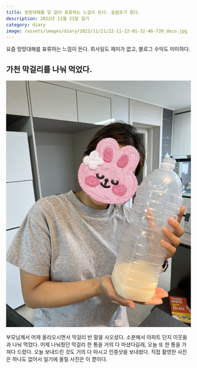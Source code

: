 ```yaml
---
title: 망망대해를 닻 없이 표류하는 느낌이 든다. 슬럼프가 왔다. 
description: 2022년 11월 21일 일기
category: diary
image: /assets/images/diary/2022/11/21/22-11-22-01-32-46-739_deco.jpg
---
```



요즘 망망대해를 표류하는 느낌이 든다. 
회사일도 재미가 없고, 블로그 수익도 미미하다. 


가천 막걸리를 나눠 먹었다.
---
![가천 막걸리 나눠 마시기](/assets/images/diary/2022/11/21/22-11-22-01-32-46-739_deco.jpg '가천 막걸리 나눠 마시기')

부모님께서 어제 올라오시면서 막걸리 반 말을 사오셨다. 
소분해서 아파트 단지 이웃들과 나눠 먹었다. 
어제 나눠줬던 막걸리 한 통을 거의 다 마셨다길래, 오늘 또 한 통을 가져다 드렸다. 
오늘 보내드린 것도 거의 다 마시고 인증샷을 보내왔다. 
직접 촬영한 사진은 하나도 없어서 일기에 올릴 사진은 이 뿐이다.